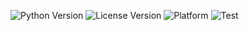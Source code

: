 ![Python Version](https://img.shields.io/badge/Python-3.13-green)
![License Version](https://img.shields.io/badge/AGPL-3.0%20license-blue)
![Platform](https://img.shields.io/badge/Linux-purple)
![Test](https://github.com/PMJ-SE-Fall-24/HW1/actions/workflows/python-app.yml/badge.svg)


